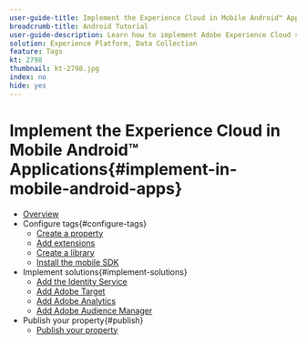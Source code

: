 ```yaml
---
user-guide-title: Implement the Experience Cloud in Mobile Android™ Applications
breadcrumb-title: Android Tutorial
user-guide-description: Learn how to implement Adobe Experience Cloud solutions in Android™ apps with tags in Experience Platform.
solution: Experience Platform, Data Collection
feature: Tags
kt: 2798
thumbnail: kt-2798.jpg
index: no
hide: yes
---
```


# Implement the Experience Cloud in Mobile Android™ Applications{#implement-in-mobile-android-apps}

+ [Overview](overview.md)
+ Configure tags{#configure-tags}
  + [Create a property](create-a-property.md)
  + [Add extensions](add-extensions.md)
  + [Create a library](create-a-library.md)
  + [Install the mobile SDK](install-the-mobile-sdk.md)
+ Implement solutions{#implement-solutions}
  + [Add the Identity Service](id-service.md)
  + [Add Adobe Target](target.md)
  + [Add Adobe Analytics](analytics.md)
  + [Add Adobe Audience Manager](audience-manager.md)
+ Publish your property{#publish}
  + [Publish your property](publish.md)
